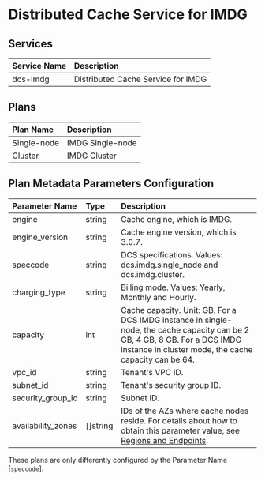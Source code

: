 # Distributed Cache Service for IMDG

## Services

| Service Name                   | Description
|:-------------------------------|:-----------
| dcs-imdg                       | Distributed Cache Service for IMDG

## Plans

| Plan Name                      | Description
|:-------------------------------|:-----------
| Single-node                    | IMDG Single-node
| Cluster                        | IMDG Cluster

## Plan Metadata Parameters Configuration

| Parameter Name         | Type       | Description
|:-----------------------|:-----------|:-----------
| engine                 | string     | Cache engine, which is IMDG.
| engine_version         | string     | Cache engine version, which is 3.0.7.
| speccode               | string     | DCS specifications. Values: dcs.imdg.single_node and dcs.imdg.cluster.
| charging_type          | string     | Billing mode. Values: Yearly, Monthly and Hourly.
| capacity               | int        | Cache capacity. Unit: GB. For a DCS IMDG instance in single-node, the cache capacity can be 2 GB, 4 GB, 8 GB. For a DCS IMDG instance in cluster mode, the cache capacity can be 64.
| vpc_id                 | string     | Tenant's VPC ID.
| subnet_id              | string     | Tenant's security group ID.
| security_group_id      | string     | Subnet ID.
| availability_zones     | []string   | IDs of the AZs where cache nodes reside. For details about how to obtain this parameter value, see [Regions and Endpoints](https://developer.huaweicloud.com/endpoint).


These plans are only differently configured by the Parameter Name [```speccode```].
